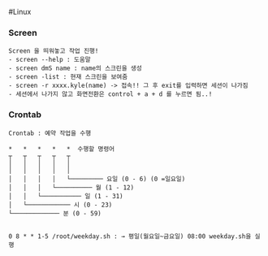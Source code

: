 #Linux

### Screen
```{r, engine='bash', code_block_name} ...
Screen 을 띄워놓고 작업 진행!
- screen --help : 도움말
- screen dmS name : name의 스크린을 생성
- screen -list : 현재 스크린을 보여줌
- screen -r xxxx.kyle(name) -> 접속!! 그 후 exit를 입력하면 세션이 나가짐
- 세션에서 나가지 않고 화면전환은 control + a + d 를 누르면 됨..!
```

### Crontab
```{r, engine='bash', code_block_name} ...
Crontab : 예약 작업을 수행

*   *   *   *   *  수행할 명령어
┬   ┬   ┬   ┬   ┬
│   │   │   │   │
│   │   │   │   │
│   │   │   │   └───────── 요일 (0 - 6) (0 =일요일)
│   │   │   └────────── 월 (1 - 12)
│   │   └─────────── 일 (1 - 31)
│   └──────────── 시 (0 - 23)
└───────────── 분 (0 - 59)


0 8 * * 1-5 /root/weekday.sh : → 평일(월요일~금요일) 08:00 weekday.sh을 실행

```